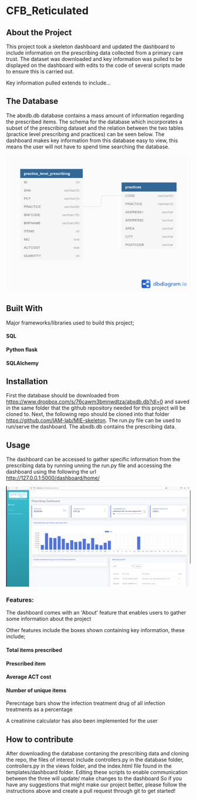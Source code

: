 # CFB_Reticulated

## About the Project

This project took a skeleton dashboard and updated the dashboard to include information on the prescribing data collected from a primary care trust.
The dataset was downloaded and key information was pulled to be displayed on the dashboard with edits to the code of several scripts made to ensure this is carried out.

Key information pulled extends to include...

## The Database

The abxdb.db database contains a mass amount of information regarding the prescribed items. The schema for the database which incorporates a subset of the prescribing dataset and the relation between the two tables (practice level prescribing and practices) can be seen below. The dashboard makes key information from this database easy to view, this means the user will not have to spend time searching the database.

![image](/DB_diagram.png)

## Built With

Major frameworks/libraries used to build this project;

#### SQL
#### Python flask
#### SQLAlchemy

## Installation

First the database should be downloaded from https://www.dropbox.com/s/76cawm3bmnwdtza/abxdb.db?dl=0 and saved in the same folder that the github repository needed for this project will be cloned to.
Next, the following repo should be cloned into that folder https://github.com/IAM-lab/MIE-skeleton. The run.py file can be used to run/serve the dashboard. The abxdb.db contains the prescribing data.


## Usage

The dashboard can be accessed to gather specific information from the prescribing data by running unning the run.py file and accessing the dashboard using the following the url http://127.0.0.1:5000/dashboard/home/


![image](/imgD.png)

### Features:

The dashboard comes with an 'About' feature that enables users to gather some information about the project

Other features include the boxes shown containing key information, these include;

#### Total items prescribed
#### Prescribed item
#### Average ACT cost
#### Number of unique items

Perecntage bars show the infection treatment drug of all infection treatments as a percentage

A creatinine calculator has also been implemented for the user

## How to contribute
After downloading the database contaning the prescribing data and cloning the repo, the files of interest include controllers.py in the database folder, controllers.py in the views folder,
and the index.html file found in the templates/dashboard folder. Editing these scripts to enable communication between the three will update/ make changes to the dashboard 
So if you have any suggestions that might make our project better, please follow the instructions above and create a pull request through git to get started!
